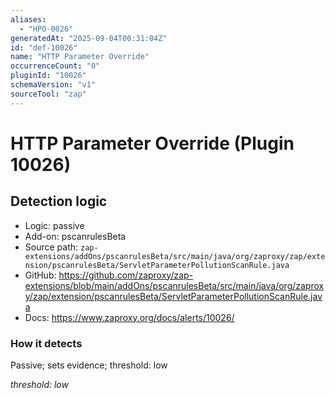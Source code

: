 ```yaml
---
aliases:
  - "HPO-0026"
generatedAt: "2025-09-04T00:31:04Z"
id: "def-10026"
name: "HTTP Parameter Override"
occurrenceCount: "0"
pluginId: "10026"
schemaVersion: "v1"
sourceTool: "zap"
---
```


# HTTP Parameter Override (Plugin 10026)

## Detection logic

- Logic: passive
- Add-on: pscanrulesBeta
- Source path: `zap-extensions/addOns/pscanrulesBeta/src/main/java/org/zaproxy/zap/extension/pscanrulesBeta/ServletParameterPollutionScanRule.java`
- GitHub: https://github.com/zaproxy/zap-extensions/blob/main/addOns/pscanrulesBeta/src/main/java/org/zaproxy/zap/extension/pscanrulesBeta/ServletParameterPollutionScanRule.java
- Docs: https://www.zaproxy.org/docs/alerts/10026/

### How it detects

Passive; sets evidence; threshold: low

_threshold: low_


